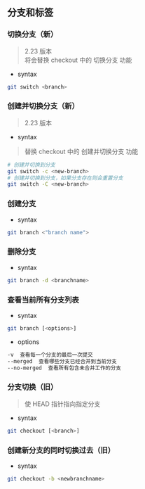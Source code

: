 ## 分支和标签

### 切换分支（新）
> 2.23 版本  
> 将会替换 checkout 中的 切换分支 功能
- syntax
```bash
git switch <branch>
```
### 创建并切换分支（新）
> 2.23 版本  
- syntax
> 替换 checkout 中的 创建并切换分支 功能
```bash
# 创建并切换到分支
git switch -c <new-branch>
# 创建并切换到分支，如果分支存在则会重置分支
git switch -C <new-branch>
```
### 创建分支
- syntax
```bash
git branch <"branch name">
```
### 删除分支
- syntax
```bash
git branch -d <branchname>
```
### 查看当前所有分支列表
- syntax 
```bash
git branch [<options>]
```
- options
```bash
-v  查看每一个分支的最后一次提交
--merged  查看哪些分支已经合并到当前分支
--no-merged  查看所有包含未合并工作的分支
```
### 分支切换（旧）
> 使 HEAD 指针指向指定分支
- syntax
```bash
git checkout [<branch>]
```
### 创建新分支的同时切换过去（旧）
- syntax
```bash
git checkout -b <newbranchname>
```
